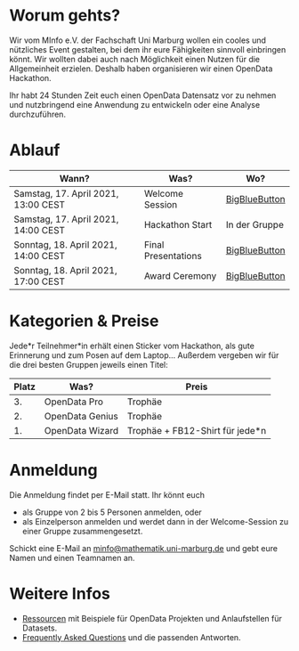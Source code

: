 # Worum gehts?

Wir vom MInfo e.V. der Fachschaft Uni Marburg wollen ein cooles und nützliches Event gestalten, 
bei dem ihr eure Fähigkeiten sinnvoll einbringen könnt. Wir wollten dabei auch nach Möglichkeit einen Nutzen für die Allgemeinheit erzielen. Deshalb haben organisieren wir einen OpenData Hackathon. 

Ihr habt 24 Stunden Zeit euch einen OpenData Datensatz vor zu nehmen und nutzbringend eine Anwendung zu entwickeln oder eine Analyse durchzuführen.

<h1 id="countdown" style="text-align: center"></h1>

<script>
var countDownDate = new Date("Apr 18, 2021 14:00:00").getTime();

function setCountdown() {
  var distance = countDownDate - new Date().getTime();

  if (distance <= 0){
    document.getElementById("countdown").innerHTML = "Zeit vorbei!";
    return;
  }

  var days = Math.floor(distance / (1000 * 60 * 60 * 24));
  var hours = Math.floor((distance % (1000 * 60 * 60 * 24)) / (1000 * 60 * 60));
  var minutes = Math.floor((distance % (1000 * 60 * 60)) / (1000 * 60));
  var seconds = (distance % (1000 * 60)) / 1000;

  document.getElementById("countdown").innerHTML = days + "d " + hours + "h "
  + minutes + "m " + seconds.toFixed(3) + "s ";
}

setCountdown();
setInterval(setCountdown, 53);
</script>

# Ablauf

| Wann?                               | Was?                | Wo?                                                          |
| ----------------------------------- | ------------------- | ------------------------------------------------------------ |
| Samstag, 17. April 2021, 13:00 CEST | Welcome Session     | [BigBlueButton](https://webconf.hrz.uni-marburg.de/c/mar-rwx-45n-86y) |
| Samstag, 17. April 2021, 14:00 CEST | Hackathon Start     | In der Gruppe                                                |
| Sonntag, 18. April 2021, 14:00 CEST | Final Presentations | [BigBlueButton](https://webconf.hrz.uni-marburg.de/c/mar-rwx-45n-86y) |
| Sonntag, 18. April 2021, 17:00 CEST | Award Ceremony      | [BigBlueButton](https://webconf.hrz.uni-marburg.de/c/mar-rwx-45n-86y) |

# Kategorien & Preise

Jede\*r Teilnehmer\*in erhält einen Sticker vom Hackathon, als gute Erinnerung und zum Posen auf dem Laptop... Außerdem vergeben wir für die drei besten Gruppen jeweils einen Titel:

|Platz | Was?                | Preis                            |
|------|---------------------|----------------------------------|
| 3.   | OpenData Pro        | Trophäe                          |
| 2.   | OpenData Genius     | Trophäe                          |
| 1.   | OpenData Wizard     | Trophäe + FB12-Shirt für jede\*n |

# Anmeldung

Die Anmeldung findet per E-Mail statt. Ihr könnt euch
- als Gruppe von 2 bis 5 Personen anmelden, oder
- als Einzelperson anmelden und werdet dann in der Welcome-Session zu einer Gruppe zusammengesetzt.

Schickt eine E-Mail an [minfo@mathematik.uni-marburg.de](mailto:minfo@mathematik.uni-marburg.de?subject=MInfo%20e.V.%20Hackathon&body=Hey%2C%0D%0A%0D%0Aich%20m%C3%B6chte%20mich%20bzw.%20meine%20Gruppe%20gerne%20zum%20MInfo%20e.V.%20Hackathon%20anmelden.%20%0D%0A%0D%0AName(n)%3A%20%0D%0ATeamname%20(nur%20bei%20Gruppenanmeldung)%3A%20%0D%0A%0D%0ALiebe%20Gr%C3%BC%C3%9Fe) und gebt eure Namen und einen Teamnamen an.

# Weitere Infos
- [Ressourcen](./ressources) mit Beispiele für OpenData Projekten und Anlaufstellen für Datasets.
- [Frequently Asked Questions](./faq) und die passenden Antworten.

